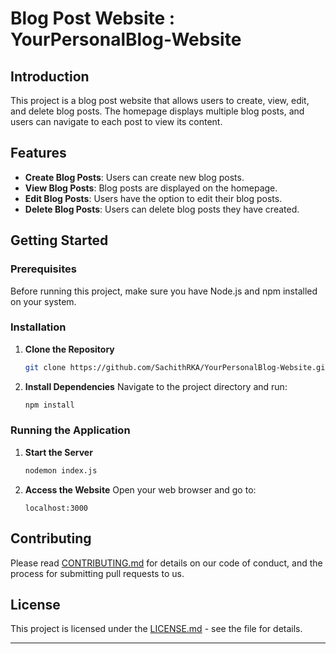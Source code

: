 # Blog Post Website : YourPersonalBlog-Website

## Introduction
This project is a blog post website that allows users to create, view, edit, and delete blog posts. The homepage displays multiple blog posts, and users can navigate to each post to view its content.

## Features
- **Create Blog Posts**: Users can create new blog posts.
- **View Blog Posts**: Blog posts are displayed on the homepage.
- **Edit Blog Posts**: Users have the option to edit their blog posts.
- **Delete Blog Posts**: Users can delete blog posts they have created.

## Getting Started

### Prerequisites
Before running this project, make sure you have Node.js and npm installed on your system.

### Installation
1. **Clone the Repository**
   ```bash
   git clone https://github.com/SachithRKA/YourPersonalBlog-Website.git
   ```

2. **Install Dependencies**
   Navigate to the project directory and run:
   ```bash
   npm install
   ```

### Running the Application
1. **Start the Server**
   ```bash
   nodemon index.js
   ```

2. **Access the Website**
   Open your web browser and go to:
   ```
   localhost:3000
   ```

## Contributing
Please read [CONTRIBUTING.md](CONTRIBUTING.md) for details on our code of conduct, and the process for submitting pull requests to us.

## License
This project is licensed under the [LICENSE.md](LICENSE.md) - see the file for details.

---
